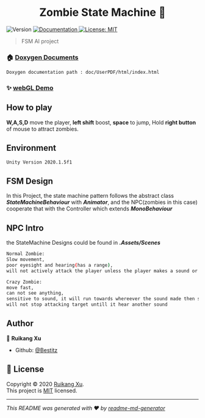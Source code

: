 <h1 align="center">Zombie State Machine 👋</h1>
<p>
  <img alt="Version" src="https://img.shields.io/badge/version-V0.1-blue.svg?cacheSeconds=2592000" />
  <a href="doc/UserPDF/html/index.html" target="_blank">
    <img alt="Documentation" src="https://img.shields.io/badge/documentation-yes-brightgreen.svg" />
  </a>
  <a href="todo" target="_blank">
    <img alt="License: MIT" src="https://img.shields.io/badge/License-MIT-yellow.svg" />
  </a>
</p>

> FSM AI project

### 🏠 [Doxygen Documents](#)
```sh
Doxygen documentation path : doc/UserPDF/html/index.html
```

### ✨ [webGL Demo](https://monsterlady.github.io/ZombieNPC/)

## How to play

**W,A,S,D** move the player, **left shift** boost, **space** to jump,
Hold **right button** of mouse to attract zombies.

## Environment

```sh
Unity Version 2020.1.5f1
```
## FSM Design
In this Project, the state machine pattern follows the abstract class ***StateMachineBehaviour*** with ***Animator***,
and the NPC(zombies in this case) cooperate that with the Controller which extends ***MonoBehaviour***

## NPC Intro
the StateMachine Designs could be found in ***.Assets/Scenes***
```sh
Normal Zombie: 
Slow movement, 
poor eyesight and hearing(has a range), 
will not actively attack the player unless the player makes a sound or being bumped
```
```sh
Crazy Zombie:
move fast,
can not see anything,
sensitive to sound, it will run towards whereever the sound made then starting to attack
will not stop attacking target untill it hear another sound
```


## Author

👤 **Ruikang Xu**

* Github: [@Bestitz](https://github.com/monsterlady)



## 📝 License

Copyright © 2020 [Ruikang Xu](https://github.com/Bestitz).<br />
This project is [MIT](https://github.com/monsterlady/ZombieNPC/blob/master/LICENSE) licensed.

***
_This README was generated with ❤️ by [readme-md-generator](https://github.com/kefranabg/readme-md-generator)_
